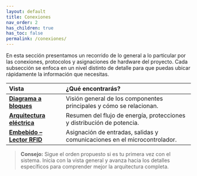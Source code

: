 ```yaml
---
layout: default
title: Conexiones
nav_order: 2
has_children: true
has_toc: false
permalink: /conexiones/
---
```


En esta sección presentamos un recorrido de lo general a lo particular por las conexiones, protocolos y asignaciones de hardware del proyecto. Cada subsección se enfoca en un nivel distinto de detalle para que puedas ubicar rápidamente la información que necesitas.

| Vista | ¿Qué encontrarás? |
| :---- | :----------------- |
| [**Diagrama a bloques**](/conexiones/diagrama-a-bloques/) | Visión general de los componentes principales y cómo se relacionan. |
| [**Arquitectura eléctrica**](/conexiones/arquitectura-electrica/) | Resumen del flujo de energía, protecciones y distribución de potencia. |
| [**Embebido – Lector RFID**](/conexiones/embebido-lector-rfid/) | Asignación de entradas, salidas y comunicaciones en el microcontrolador. |

> **Consejo:** Sigue el orden propuesto si es tu primera vez con el sistema. Inicia con la vista general y avanza hacia los detalles específicos para comprender mejor la arquitectura completa.
